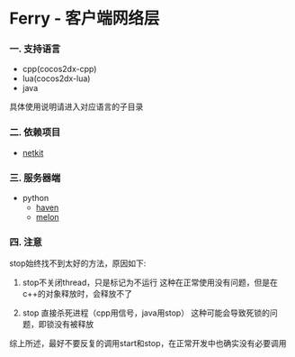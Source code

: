 # Ferry - 客户端网络层

### 一. 支持语言
* cpp(cocos2dx-cpp)
* lua(cocos2dx-lua)
* java

具体使用说明请进入对应语言的子目录

### 二. 依赖项目
* [netkit](https://github.com/dantezhu/netkit)

### 三. 服务器端

* python
    * [haven](https://github.com/dantezhu/haven)
    * [melon](https://github.com/dantezhu/melon)

### 四. 注意
stop始终找不到太好的方法，原因如下:
1. stop不关闭thread，只是标记为不运行
    这种在正常使用没有问题，但是在c++的对象释放时，会释放不了

2. stop 直接杀死进程（cpp用信号，java用stop）
    这种可能会导致死锁的问题，即锁没有被释放

综上所述，最好不要反复的调用start和stop，在正常开发中也确实没有必要调用
